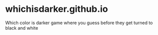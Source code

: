 # whichisdarker.github.io
Which color is darker game where you guess before they get turned to black and white
